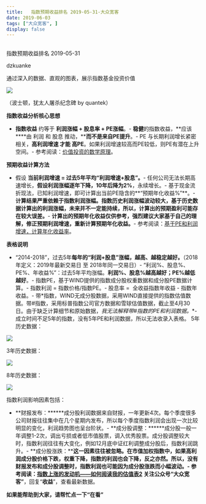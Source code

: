 ```yaml
---
title:   指数预期收益排名 2019-05-31-大众宽客
date: 2019-06-03
tags: ["大众宽客", ]
display: false
---
```



## 



指数预期收益排名 2019-05-31




dzkuanke




通过深入的数据、直观的图表，展示指数基金投资价值




<img class="rich_pages" data-copyright="0" data-ratio="0.65703125" data-s="300,640" src="https://mmbiz.qpic.cn/mmbiz_jpg/PKw3FQPmhIhL9HkJPtibhT2xCsvSR4BbY4ALMuzyrpauPFJF9rnAMqtfDwk8SiaMov8583hfLthibibYew6VUSlmGA/640?wx_fmt=jpeg" data-type="jpeg" data-w="1280" style=""/>

（波士顿，犹太人屠杀纪念碑 by quantek）



**指数收益分析核心思想**
- **指数收益** 约等于 **利润涨幅 + 股息率 + PE涨幅**。- **稳健**的指数收益，**应该****由 利润 和 股息 推动，****而不是来自PE提升**。- PE 与长期利润增长紧密相关，**高利润增速 才能 高PE**。如果利润增速较高而PE较低，则PE有潜在上升空间。- 参考阅读：[价值投资的数学原理](http://mp.weixin.qq.com/s?__biz=MzAwMTc1MDcwNw==&amp;mid=2648274451&amp;idx=1&amp;sn=44d9d6c443edc171b0419702811c7696&amp;chksm=82f935cfb58ebcd9572df46d809cb474f96a4e18a6b74b4ab060bdc701f3dee9934d7eb96ca5&amp;scene=21#wechat_redirect)。


**预期收益计算方法**
- 假设&nbsp;**当前利润增速 = 过去5年平均“利润增速+股息”。**- 任何公司无法长期高速增长，**假设利润涨幅逐年下降，10年后降为2%**，永续增长。- 基于现金流折现法，已知利润增速，即可计算出当前PE隐含的**“预期年化收益%”**。- **计算结果严重依赖于指数利润涨幅。指数历史利润涨幅波动较大，基于历史数据计算出的利润涨幅，未来并不一定能持续，所以，计算出的预期盈利可能存在较大误差。**- **计算出的预期年化收益仅供参考，强烈建议大家基于自己的理解，修正预期利润增速，重新计算预期年化收益。**- 参考阅读：[基于PE和利润增速，计算年化收益率](http://mp.weixin.qq.com/s?__biz=MzAwMTc1MDcwNw==&amp;mid=2648274113&amp;idx=1&amp;sn=5828b4b8cbae45f9fda1e9a5cb1c1354&amp;chksm=82f9371db58ebe0b31d6359bde7b56fac4cc7d0f95d0049ad2320fa9dcf5d5e858356ffd1539&amp;scene=21#wechat_redirect)。


**表格说明**
- <h-char unicode="201c" class="biaodian cjk bd-open punct">“</h-char>2014-2018<h-char unicode="201d" class="biaodian cjk bd-close bd-end punct">”</h-char><h-char unicode="ff0c" class="biaodian cjk bd-end bd-cop bd-hangable bd-jiya"><h-inner>，</h-inner></h-char>过去5年**每年的“利润+股息”涨幅，越高、越稳定越好。**<h-char unicode="3002" class="biaodian cjk bd-end bd-cop bd-hangable bd-jiya"><h-inner>（2018年定义：2019年最新交易日 至 2018年同一交易日）</h-inner></h-char>- “利润%<h-char unicode="3001" class="biaodian cjk bd-end bd-cop bd-hangable bd-jiya"><h-inner>、股息%、</h-inner></h-char>PE%<h-char unicode="3001" class="biaodian cjk bd-end bd-cop bd-hangable bd-jiya"><h-inner>、</h-inner></h-char>年收益%”<h-char unicode="ff1a" class="biaodian cjk bd-end bd-jiya">：过去</h-char>5年平均涨幅。**利润%、股息%越高越好；PE%越低越好**。- 指数PE，基于WIND提供的指数成分股权重数据和成分股PE数据计算。- 指数利润 = 指数价格/指数PE。- 股息率 =&nbsp; 全收益指数年收益 - 指数年收益。- 带*指数，WIND无成分股数据，采用WIND直接提供的指数估值数据。带#指数，采用标普指数公司官方数据和雪球估值数据，截止至4月30日。由于缺乏计算细节和原始数据，**我无法解释带*#指数的PE和利润数据。**- 成立时间不足5年的指数，没有5年PE和利润数据，所以无法收录入表格。
5年历史数据：

<img class="rich_pages" data-ratio="1.3289224952741021" data-s="300,640" src="https://mmbiz.qpic.cn/mmbiz_png/PKw3FQPmhIgO9jibKFW2RZGkKGXwCssWK9EtficYECmuaL1H8fWSjPhTSpNr70LVNSGeYZWzZ79wE4ibpsCsrR4kw/640?wx_fmt=png" data-type="png" data-w="1058" style=""/>



3年历史数据：

<img class="rich_pages" data-ratio="1.480349344978166" data-s="300,640" src="https://mmbiz.qpic.cn/mmbiz_png/PKw3FQPmhIgO9jibKFW2RZGkKGXwCssWKxtpY6SlnMh9x5VibOiaNmDspGjuum5unWuBZfkIicAghQ6QLiba2FpaSrQ/640?wx_fmt=png" data-type="png" data-w="916" style=""/>



8年历史数据：

<img class="rich_pages" data-ratio="0.72" data-s="300,640" src="https://mmbiz.qpic.cn/mmbiz_png/PKw3FQPmhIgO9jibKFW2RZGkKGXwCssWK1YsUM13faj3NsxEjw5mdEExlV6KSjJHeiclGJDlo2Hrw1pkYic1dek8g/640?wx_fmt=png" data-type="png" data-w="1250" style=""/>



指数利润影响因素包括：
- **财报发布：******成分股利润数据来自财报，一年更新4次。每个季度很多公司财报往往集中在几个星期内发布，所以每个季度指数利润会出现一次比较明显的变化，利润趋势图也呈台阶状。- **成分股调整：******成分股一般一年调整1-2次，调出亏损或者低市值股票，调入优秀股票。成分股调整较大时，指数利润往往有大变化，例如12月底中证红利调整成分股后，指数利润跳升。- **成分股涨跌：******这一因素往往被忽略。在市值加权指数中，如果高利润成分股价格下跌，权重下降，指数的利润也会下降，反之亦然。所以，没有财报发布和成分股调整时，指数利润也可能因为成分股涨跌而小幅波动。- 参考阅读：[指数上涨的发动机——如何阅读我的估值表2](http://mp.weixin.qq.com/s?__biz=MzAwMTc1MDcwNw==&amp;mid=2648274089&amp;idx=1&amp;sn=65aa9059d4b86b861476521b1d9ad3a9&amp;chksm=82f93775b58ebe63c296c5b83a84eb6fa758ca732fb6c6c9e814293719ad911a8b74d09690af&amp;scene=21#wechat_redirect)
关注公众号**“大众宽客”**，回复“**收益**”，查看最新数据。



**如果能帮助到大家，请帮忙点一下<strong style="max-width: 100%;box-sizing: border-box !important;word-wrap: break-word !important;">“在看”**</strong>